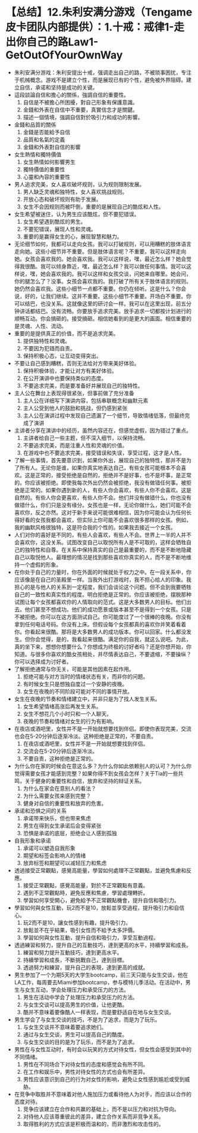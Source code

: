 # 【总结】12.朱利安满分游戏（Tengame皮卡团队内部提供）：1.十戒：戒律1-走出你自己的路Law1-GetOutOfYourOwnWay

-   朱利安满分游戏：朱利安提出十戒，强调走出自己的路，不被琐事困扰，专注于机械概念。游戏不是建立个性，而是展现已有的个性，避免被外界阻碍。建立自信，承诺和坚持是成功的关键。
-   這段談論自信和擔心的關係，強調自信的重要性。
    1.  自信是不被擔心所困擾，對自己形象有保護意識。
    2.  金錢和外表在自信中不重要，真實信念才是關鍵。
    3.  描述一個情境，強調自信對於吸引力和成功的影響。
-   金錢和品質的關係
    1.  金錢是否能給予自信
    2.  品質和名氣的定義
    3.  金錢和外表對自信的影響
-   女生熱情和獨特價值
    1.  女生熱情如何影響男生
    2.  獨特價值的重要性
    3.  心靈和內容的重要性
-   男人追求完美，女人喜欢破坏规则，认为规则限制发展。
    1.  男人缺乏灵魂和独特性，女人喜欢挑战规则。
    2.  开放心态和破坏规则有助于发展。
    3.  女生不会因规则而被吓倒，重要的是展现自己的酷炫和人性。
-   女生希望被迷住，认为男生应该酷炫，但不要犯错误。
    1.  女生希望遇到酷炫的男生。
    2.  不要犯错误，展现人性和灵魂。
    3.  重要的是赢得女生的心，展现智慧和魅力。
-   无论细节如何，我都可以走向女孩。我可以打破规则，可以用糟糕的肢体语言走向她。这些小细节并不重要。但是肢体语言呢？不重要。我可以这样走向她。女孩会喜欢我的。她会喜欢我。我可以这样说，嘿，最近怎么样？她会觉得我很酷。我可以倾身靠近，嘿，最近怎么样？我可以做任何事情。我可以这样说，嘿，她会喜欢我的。我可以这样和女孩交谈，问她来自哪里。她会问，你的腿怎么了？没事。女孩会喜欢我的。我打破了所有关于肢体语言的规则。她仍然会喜欢我。这些小细节一点都不重要。你仍在倾听。这是什么？你会说，好的，让我们继续。这并不重要。这些小细节不重要。开场白不重要。你可以结巴，也没关系。这就像这里的研讨会一样。我可以在这里出现，前五分钟讲话都结巴。没有流畅。你要放手追求完美。放手追求一切都按计划进行的顺畅互动。你会搞砸的。接受搞砸。相信她看到的是更大的画面。相信重要的是灵魂、人性、流动。
-   重要的是提供真正的价值，而不是追求完美。
    1.  提供独特性和灵魂。
    2.  不要因为犯错而自责。
    3.  保持积极心态，让互动变得突出。
-   不要让自己感到糟糕，否则无法给对方带来美好体验。
    1.  保持积极体验，才能让对方有美好体验。
    2.  在公开演讲中也要保持类似的态度。
    3.  不要追求完美，而是要准备好并展现自己的独特性。
-   主人公在舞台上表现得很紧张，但事前做了充分准备
    1.  主人公在详细写下演讲内容，包括串联概念和幽默元素
    2.  主人公受到他人的鼓励和挑战，但仍感到紧张
    3.  主人公在演讲过程中发现自己遗漏了一个细节，导致情绪低落，但最终完成了演讲
-   主讲者分享在演讲中的经历，虽然内容还在，但感觉虚假，因为错过了重点。
    1.  主讲者给自己一些主题，但不深入细节，以保持流畅。
    2.  不要追求完美，而是注重人性和灵魂的价值。
    3.  在游戏中也不要追求完美，接受错误和失误，享受过程，这才是人性。
-   了解一些事情，首先要意识到，如果你外出，展现自己的独特性，那并不是为了所有人。无论你是谁，如果你真实地表达自己，有些女孩可能根本不会喜欢。这是正常的，接受拒绝是自然的，拒绝并不是好事，也不是坏事，是正常的。你应该被拒绝。即使我每次外出仍然会被拒绝，我没有做错任何事。被拒绝是正常的。如果你遇到新的人，有些人你会喜欢，有些人你不会喜欢。这是自然的。有些人你会更喜欢，有些人你不会。他们并没有做错什么，你也没有做错什么，你们只是没有缘分。女孩也是一样，无论你做什么，她们可能不会喜欢你，反之亦然。这对于新手来说可能很难相信，因为你可能会认为任何长得好看的女孩我都会喜欢，但实际上你可能不会喜欢很多那样的女孩。例如，我的幽默风格很独特，这是符合我的个性的。如果我去接近一个女孩。
-   人们对你的喜好是不同的，有些人会喜欢，有些人不会。世界上一半的人并不会喜欢你，这没关系。试图改变自己以取悦所有人是不可取的，这样会牺牲自己的独特性和自尊。在关系中保持真实的自己是最重要的，而不是不断地隐藏自己以取悦他人。最理想的情况是找到那些喜欢你真实的人，而不是不断地维持一个虚假的形象。
-   在你处于自己的力量时，你在外面的时候就处于权力之中。在一段关系中，你应该像是在自己的圣殿里一样。当我外出打游戏时，我不担心给人的印象。我担心的是与他人的关系到一定程度，我们会谈论这个问题。但不会到我要牺牲自己的一致性和真实性的程度。明白拒绝是正常的。你应该被拒绝，摆脱那种试图让每个女孩都喜欢你的人情取向的范式。这是大多数男人的目标。他们出去。他们甚至不想成功。他们的成功愿景或版本甚至不是得到一个女孩。只是不被拒绝。你可以在这方面测试自己。你可能度过了一个很棒的夜晚。你没有拿到任何电话号码。你没有上床。但假设每个女孩都真的喜欢你并笑着看着你。你看起来很酷。那将是大多数男人的成功版本。你可以回家。什么都没发生。但你会觉得，是的，我看起来很酷。满足你的自我，就这么说吧。为此，真的坐下来，想想你想要什么？你想成为终极的讨好者吗？还是你想开始，你知道。与很多你喜欢的酷女孩相处，并尽情表达自己，不要退缩，不要操纵？你可以选择成为讨好者。
-   了解拒绝通常与你无关，可能是其他因素在起作用。
    1.  拒绝可能与对方当时的情绪状态有关，而非你的问题。
    2.  有时候女生只是想独自度过一个安静的夜晚。
    3.  女生在夜晚的不同阶段可能对不同的事情开放。
-   女生在夜晚的节奏和情绪建立中，并非只是为了找人发生关系。
    1.  女生希望情绪高涨后再发生关系。
    2.  女生不想花几个小时只和一个人聊天。
    3.  夜晚的节奏和情绪对女生的行为有影响。
-   在夜店或酒吧里，女性并不是一开始就想要找到伴侣。即使你表现完美，交流也会在5-20分钟后逐渐冷淡。这种拒绝是正常的，不要自责。
    1.  在夜店或酒吧里，女性并不是一开始就想要找到伴侣。
    2.  交流会在5-20分钟后逐渐冷淡。
    3.  不要自责，这种拒绝是正常的。
-   为什么你在家的时候会在意这么多？为什么你如此依赖别人的认可？为什么你觉得需要女孩才能感到完整？如果你得不到女孩会怎样？关于Tia的一些共鸣，关于健身的重要性和自信，放弃和坚持的辩证关系。
    1.  为什么在家会在意别人的看法？
    2.  为什么需要女孩来感到完整？
    3.  健身对自信的重要性和放弃的危害。
-   承诺和恐惧之间的关系
    1.  承诺带来快乐，但也带来焦虑
    2.  男生在得到女生承诺后会变得紧张
    3.  恐惧是承诺的底层，拒绝会让人感到孤独
-   自我形象和承诺
    1.  承诺可以塑造自我形象
    2.  期望和标签会影响人的情绪
    3.  放弃标签和期望可以减轻压力和焦虑
-   透過接受正常觀點，感覺高能量，學習如何處理不正常觀點，並避免焦慮和反應。
    1.  接受正常觀點，感覺高能量，對於不正常觀點有意義。
    2.  遇到不正常觀點時，避免反應和焦慮，學習處理轉折。
    3.  學習如何享受開心，避免給予不正常觀點機會，提升自信和吸引力。
-   學習如何與女性互動，玩2而不是10，放鬆並享受過程，提升吸引力和自信心。
    1.  玩2而不是10，讓女性感到有趣，提升吸引力。
    2.  放鬆並不在乎結果，吸引女性而不給予太多評價。
    3.  學習如何與女性互動，提升自信和吸引力，享受互動過程。
-   透過練習和努力，提升自己的互動技巧，達到更高的水平，持續學習和成長。
    1.  練習和努力提升互動技巧，達到更高水平。
    2.  持續學習和成長，不斷挑戰自己，達到目標。
    3.  透過努力和練習，提升自己的表現，達到更高的成就。
-   男生参加了一个为期5天的大学生bootcamp，前三天只能与女生交谈，他在LA工作，每周要去Miami参加bootcamp，参与模特儿季活动。在活动中，男生与女生互动，学会处理压力和承受压力的方法。
    1.  男生在活动中学会了处理压力和承受压力的方法。
    2.  与女生交谈可以提高男生的价值，让他更酷。
    3.  酷并不意味着要像酷人一样表现，而是要舒适自在地与女生交谈。
-   男生学会了与女生交谈的技巧，不是为了追求，而是为了玩乐。
    1.  与女生交谈并不意味着要追求她们。
    2.  通过与女生交谈，男生可以提高自己的酷度。
    3.  与女生交谈的目的是为了玩乐，而不是为了追求。
-   男性在与女性互动时，有时会以玩笑的方式对待女性，但女性会感受到其中的不同情绪。
    1.  男性在不同场合下对待女性的态度和感觉会有所不同。
    2.  在工作和娱乐中，男性对待女性的方式也会有所差异。
    3.  男性应该意识到自己的行为对女性的影响，避免让女性感到尴尬或受到威胁。
-   在竞争中取胜并不意味着对他人施加压力或看待他人为对手，而应该以合作的态度对待。
    1.  竞争应该建立在合作和共赢的基础上，而不是以压力和对抗为导向。
    2.  对待他人应该尊重彼此的差异，建立合作关系而非竞争关系。
    3.  取得胜利的方式应该是积极而温和的，而非激烈和攻击性的。